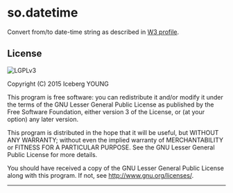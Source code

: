 so.datetime
===========

Convert from/to date-time string as described in [W3 profile][w3cdt].


License
-------
![LGPLv3]

Copyright (C) 2015  Iceberg YOUNG

This program is free software: you can redistribute it and/or modify it
under the terms of the GNU Lesser General Public License as published by
the Free Software Foundation, either version 3 of the License, or
(at your option) any later version.

This program is distributed in the hope that it will be useful,
but WITHOUT ANY WARRANTY; without even the implied warranty of
MERCHANTABILITY or FITNESS FOR A PARTICULAR PURPOSE.  See the
GNU Lesser General Public License for more details.

You should have received a copy of the GNU Lesser General Public License
along with this program.  If not, see <http://www.gnu.org/licenses/>.


---

[w3cdt]: http://www.w3.org/TR/NOTE-datetime
"Date and Time Formats"

[LGPLv3]: http://www.gnu.org/graphics/lgplv3-88x31.png
"GNU Lesser General Public License version 3"
